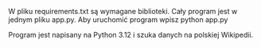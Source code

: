 W pliku requirements.txt są wymagane biblioteki. 
Cały program jest w jednym pliku app.py.
Aby uruchomić program wpisz
  python app.py

Program jest napisany na Python 3.12 i szuka danych na polskiej Wikipedii.
